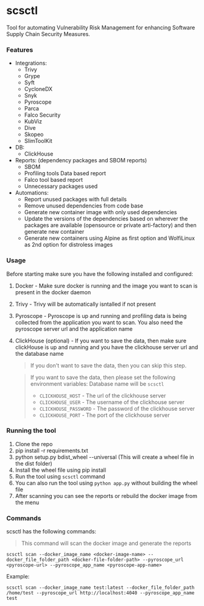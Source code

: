 # scsctl
Tool for automating Vulnerability Risk Management for enhancing Software Supply Chain Security Measures.

### Features
- Integrations:
	- Trivy
	- Grype
	- Syft
	- CycloneDX
	- Snyk
	- Pyroscope
	- Parca
	- Falco Security
	- KubViz
	- Dive
	- Skopeo
	- SlimToolKit 
- DB:
	- ClickHouse
- Reports: (dependency packages and SBOM reports)
	- SBOM
	- Profiling tools Data based report
	- Falco tool based report
	- Unnecessary packages used
- Automations:
	- Report unused packages with full details 
	- Remove unused dependencies from code base 
	- Generate new container image with only used dependencies 
	- Update the versions of the dependencies based on wherever the packages are available (opensource or private arti-factory) and then generate new container
	- Generate new containers using Alpine as first option and WolfiLinux as 2nd option for distroless images


### Usage

Before starting make sure you have the following installed and configured:

1. Docker - Make sure docker is running and the image you want to scan is present in the docker daemon
2. Trivy - Trivy will be automatically isntalled if not present
3. Pyroscope - Pyroscope is up and running and profiling data is being collected from the application you want to scan. You also need the pyroscope server url and the application name
4. ClickHouse (optional) - If you want to save the data, then make sure clickHouse is up and running and you have the clickhouse server url and the database name
	> If you don't want to save the data, then you can skip this step.

	> If you want to save the data, then please set the following environment variables:
	Database name will be `scsctl`
	> - `CLICKHOUSE_HOST` - The url of the clickhouse server
	> - `CLICKHOUSE_USER` - The username of the clickhouse server
	> - `CLICKHOUSE_PASSWORD` - The password of the clickhouse server
	> - `CLICKHOUSE_PORT` - The port of the clickhouse server
	
### Running the tool

1. Clone the repo
2. pip install -r requirements.txt
3. python setup.py bdist_wheel --universal (This will create a wheel file in the dist folder)
4. Install the wheel file using pip install <wheel file name>
5. Run the tool using `scsctl` command
6. You can also run the tool using `python app.py` without building the wheel file
7. After scanning you can see the reports or rebuild the docker image from the menu


### Commands

scsctl has the following commands:
> This command will scan the docker image and generate the reports
```shell
scsctl scan --docker_image_name <docker-image-name> --docker_file_folder_path <docker-file-folder-path> --pyroscope_url <pyroscope-url> --pyroscope_app_name <pyroscope-app-name>
```
Example:
```shell
scsctl scan --docker_image_name test:latest --docker_file_folder_path /home/test --pyroscope_url http://localhost:4040 --pyroscope_app_name test
```

